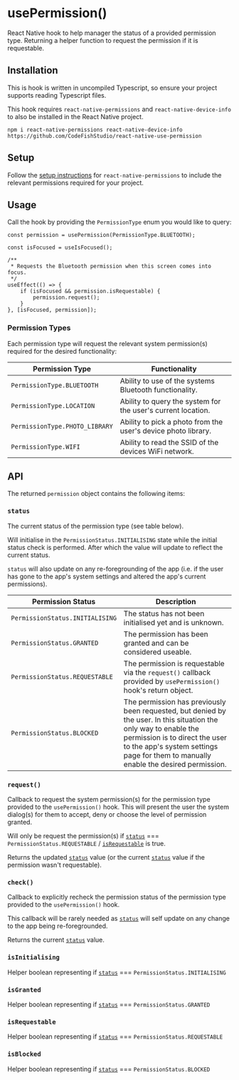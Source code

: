 # usePermission()

React Native hook to help manager the status of a provided permission
type. Returning a helper function to request the permission if it is
requestable.

## Installation

This is hook is written in uncompiled Typescript, so ensure your project
supports reading Typescript files.

This hook requires `react-native-permissions` and
`react-native-device-info` to also be installed in the React Native project.

```
npm i react-native-permissions react-native-device-info https://github.com/CodeFishStudio/react-native-use-permission
```

## Setup

Follow the [setup
instructions](https://github.com/zoontek/react-native-permissions#setup)
for `react-native-permissions` to include the relevant permissions
required for your project.

## Usage

Call the hook by providing the `PermissionType` enum you would like to query:

```
const permission = usePermission(PermissionType.BLUETOOTH);

const isFocused = useIsFocused();

/**
 * Requests the Bluetooth permission when this screen comes into focus.
 */
useEffect(() => {
    if (isFocused && permission.isRequestable) {
        permission.request();
    }
}, [isFocused, permission]);

```

### Permission Types

Each permission type will request the relevant system permission(s)
required for the desired functionality:

| Permission Type                | Functionality                                                 |
| ------------------------------ | ------------------------------------------------------------- |
| `PermissionType.BLUETOOTH`     | Ability to use of the systems Bluetooth functionality.        |
| `PermissionType.LOCATION`      | Ability to query the system for the user's current location.  |
| `PermissionType.PHOTO_LIBRARY` | Ability to pick a photo from the user's device photo library. |
| `PermissionType.WIFI`          | Ability to read the SSID of the devices WiFi network.         |

## API

The returned `permission` object contains the following items:

### `status`

The current status of the permission type (see table below).

Will initialise in the
`PermissionStatus.INITIALISING` state while the initial status check is
performed. After which the value will update to reflect the current
status.

`status` will also update on any re-foregrounding of the app (i.e. if
the user has gone to the app's system settings and altered the app's
current permissions).

| Permission Status               | Description                                                                                                                                                                                                                               |
| ------------------------------- | ----------------------------------------------------------------------------------------------------------------------------------------------------------------------------------------------------------------------------------------- |
| `PermissionStatus.INITIALISING` | The status has not been initialised yet and is unknown.                                                                                                                                                                                   |
| `PermissionStatus.GRANTED`      | The permission has been granted and can be considered useable.                                                                                                                                                                            |
| `PermissionStatus.REQUESTABLE`  | The permission is requestable via the `request()` callback provided by `usePermission()` hook's return object.                                                                                                                            |
| `PermissionStatus.BLOCKED`      | The permission has previously been requested, but denied by the user. In this situation the only way to enable the permission is to direct the user to the app's system settings page for them to manually enable the desired permission. |

### `request()`

Callback to request the system permission(s) for the permission type
provided to the `usePermission()` hook. This will present the user the
system dialog(s) for them to accept, deny or choose the level of
permission granted.

Will only be request the permission(s) if [`status`](#status) ===
`PermissionStatus.REQUESTABLE` / [`isRequestable`](#isrequestable) is true.

Returns the updated [`status`](#status) value (or the current [`status`](#status) value if the
permission wasn't requestable).

### `check()`

Callback to explicitly recheck the permission status of the permission type provided to the
`usePermission()` hook.

This callback will be rarely needed as [`status`](#status) will self update on any
change to the app being re-foregrounded.

Returns the current [`status`](#status) value.

### `isInitialising`

Helper boolean representing if [`status`](#status) === `PermissionStatus.INITIALISING`

### `isGranted`

Helper boolean representing if [`status`](#status) === `PermissionStatus.GRANTED`

### `isRequestable`

Helper boolean representing if [`status`](#status) === `PermissionStatus.REQUESTABLE`

### `isBlocked`

Helper boolean representing if [`status`](#status) === `PermissionStatus.BLOCKED`
